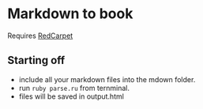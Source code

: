 Markdown to book
=================

Requires [RedCarpet](https://github.com/vmg/redcarpet)

## Starting off
 - include all your markdown files into the mdown folder.
 - run `ruby parse.ru` from ternminal.
 - files will be saved in output.html

